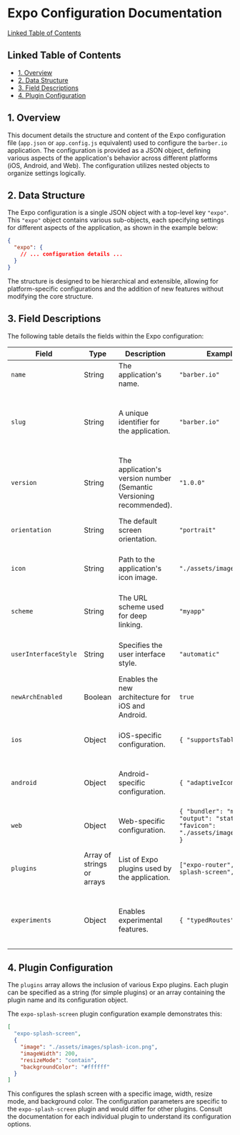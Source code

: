 # Expo Configuration Documentation

[Linked Table of Contents](#linked-table-of-contents)

## Linked Table of Contents

* [1. Overview](#1-overview)
* [2. Data Structure](#2-data-structure)
* [3. Field Descriptions](#3-field-descriptions)
* [4. Plugin Configuration](#4-plugin-configuration)


## 1. Overview

This document details the structure and content of the Expo configuration file (`app.json` or `app.config.js` equivalent) used to configure the `barber.io` application.  The configuration is provided as a JSON object, defining various aspects of the application's behavior across different platforms (iOS, Android, and Web).  The configuration utilizes nested objects to organize settings logically.

## 2. Data Structure

The Expo configuration is a single JSON object with a top-level key `"expo"`.  This `"expo"` object contains various sub-objects, each specifying settings for different aspects of the application, as shown in the example below:

```json
{
  "expo": {
    // ... configuration details ...
  }
}
```

The structure is designed to be hierarchical and extensible, allowing for platform-specific configurations and the addition of new features without modifying the core structure.


## 3. Field Descriptions

The following table details the fields within the Expo configuration:

| Field             | Type             | Description                                                                                                         | Example Value                               | Notes                                                                  |
|----------------------|-------------------|---------------------------------------------------------------------------------------------------------------------|-----------------------------------------------|-----------------------------------------------------------------------|
| `name`             | String           | The application's name.                                                                                             | `"barber.io"`                               | Used for display purposes.                                             |
| `slug`             | String           | A unique identifier for the application.                                                                              | `"barber.io"`                               | Should be consistent with the application's URL and directory structure. |
| `version`          | String           | The application's version number (Semantic Versioning recommended).                                                 | `"1.0.0"`                                   | Used for updates and version control.                                  |
| `orientation`      | String           | The default screen orientation.                                                                                      | `"portrait"`                                 | Can be `"portrait"`, `"landscape"`, or `"all"`.                         |
| `icon`             | String           | Path to the application's icon image.                                                                               | `"./assets/images/icon.png"`               | Should be a suitable image for all platforms.                    |
| `scheme`           | String           | The URL scheme used for deep linking.                                                                               | `"myapp"`                                   | Used to open the app from external links.                           |
| `userInterfaceStyle` | String           | Specifies the user interface style.                                                                                 | `"automatic"`                               | Can be `"automatic"`, `"light"`, or `"dark"`.                       |
| `newArchEnabled`    | Boolean          | Enables the new architecture for iOS and Android.                                                                     | `true`                                      | Improves performance and reduces bundle size.                      |
| `ios`              | Object           | iOS-specific configuration.                                                                                         | `{ "supportsTablet": true }`              | Contains options specific to iOS devices.                             |
| `android`          | Object           | Android-specific configuration.                                                                                     | `{ "adaptiveIcon": { ... } }`               | Contains options specific to Android devices.                         |
| `web`              | Object           | Web-specific configuration.                                                                                         | `{ "bundler": "metro", "output": "static", "favicon": "./assets/images/favicon.png" }` | Configures the web build process.                                  |
| `plugins`          | Array of strings or arrays | List of Expo plugins used by the application.                                                                     | `["expo-router", ["expo-splash-screen", {...}]]` | Each plugin can have its own configuration options.                 |
| `experiments`      | Object           | Enables experimental features.                                                                                     | `{ "typedRoutes": true }`                  | Use with caution, as experimental features might be unstable.             |


## 4. Plugin Configuration

The `plugins` array allows the inclusion of various Expo plugins. Each plugin can be specified as a string (for simple plugins) or an array containing the plugin name and its configuration object.


The `expo-splash-screen` plugin configuration example demonstrates this:

```json
[
  "expo-splash-screen",
  {
    "image": "./assets/images/splash-icon.png",
    "imageWidth": 200,
    "resizeMode": "contain",
    "backgroundColor": "#ffffff"
  }
]
```

This configures the splash screen with a specific image, width, resize mode, and background color.  The configuration parameters are specific to the `expo-splash-screen` plugin and would differ for other plugins.  Consult the documentation for each individual plugin to understand its configuration options.
